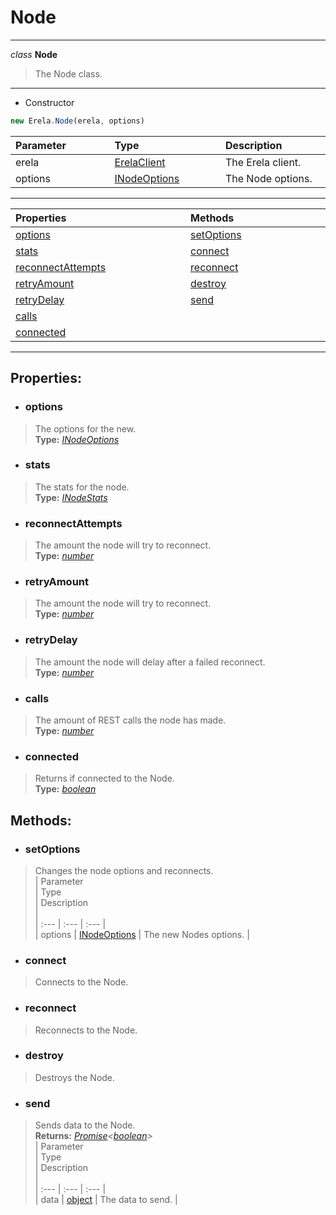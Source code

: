 # Node  
---  
*class* **Node**   
> The Node class.  
---
- Constructor
```javascript
new Erela.Node(erela, options)
```
| Parameter <img width=1000/> | Type <img width=1000/> | Description <img width=1000/> |  
| :--- | :--- | :--- |  
| erela | [ErelaClient](/docs/ErelaClient/) | The Erela client. |  
| options | [INodeOptions](/docs/ErelaClient/INodeOptions) | The Node options. |  
---  
| Properties <img width=1000/> | Methods <img width=1000/> |   
| :--- | :--- |   
| [options](#options) | [setOptions](#setoptions) |   
| [stats](#stats) | [connect](#connect) |   
| [reconnectAttempts](#reconnectattempts) | [reconnect](#connect) |   
| [retryAmount](#retryamount) | [destroy](#destroy) |   
| [retryDelay](#retrydelay) | [send](#send) |   
| [calls](#calls) |  |   
| [connected](#connected) |  |   
---  
## Properties:  
- ### options  
> The options for the new.  
> **Type:** *[INodeOptions](/docs/ErelaClient/INodeOptions)*  
- ### stats  
> The stats for the node.  
> **Type:** *[INodeStats](/docs/Node/INodeStats)*  
- ### reconnectAttempts  
> The amount the node will try to reconnect.  
> **Type:** *[number](https://developer.mozilla.org/en-US/docs/Web/JavaScript/Reference/Global_Objects/number)*  
- ### retryAmount  
> The amount the node will try to reconnect.  
> **Type:** *[number](https://developer.mozilla.org/en-US/docs/Web/JavaScript/Reference/Global_Objects/number)*  
- ### retryDelay  
> The amount the node will delay after a failed reconnect.  
> **Type:** *[number](https://developer.mozilla.org/en-US/docs/Web/JavaScript/Reference/Global_Objects/number)*  
- ### calls  
> The amount of REST calls the node has made.  
> **Type:** *[number](https://developer.mozilla.org/en-US/docs/Web/JavaScript/Reference/Global_Objects/number)*  
- ### connected  
> Returns if connected to the Node.  
> **Type:** *[boolean](https://developer.mozilla.org/en-US/docs/Web/JavaScript/Reference/Global_Objects/boolean)*  
## Methods:  
- ### setOptions  
> Changes the node options and reconnects.  
> | Parameter <img width=1000/> | Type <img width=1000/> | Description <img width=1000/> |  
> | :--- | :--- | :--- |  
> | options | [INodeOptions](/docs/ErelaClient/INodeOptions) | The new Nodes options. |  
- ### connect  
> Connects to the Node.  
- ### reconnect  
> Reconnects to the Node.  
- ### destroy  
> Destroys the Node.  
- ### send  
> Sends data to the Node.  
> **Returns:** *[Promise](https://developer.mozilla.org/en-US/docs/Web/JavaScript/Reference/Global_Objects/Promise)\<[boolean](https://developer.mozilla.org/en-US/docs/Web/JavaScript/Reference/Global_Objects/boolean)\>*  
> | Parameter <img width=1000/> | Type <img width=1000/> | Description <img width=1000/> |  
> | :--- | :--- | :--- |  
> | data | [object](https://developer.mozilla.org/en-US/docs/Web/JavaScript/Reference/Global_Objects/object) | The data to send. |  
